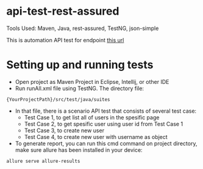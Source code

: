 # api-test-rest-assured

Tools Used: Maven, Java, rest-assured, TestNG, json-simple

This is automation API test for endpoint [this url](https://reqres.in/)

# Setting up and running tests

* Open project as Maven Project in Eclipse, Intellij, or other IDE
* Run runAll.xml file using TestNG. The directory file:
```
{YourProjectPath}/src/test/java/suites
```
* In that file, there is a scenario API test that consists of several test case:
	* Test Case 1, to get list all of users in the spesific page
	* Test Case 2, to get spesific user using user id from Test Case 1
	* Test Case 3, to create new user
    * Test Case 4, to create new user with username as object
* To generate report, you can run this cmd command on project directory, make sure allure has been installed in your device:
```
allure serve allure-results
```